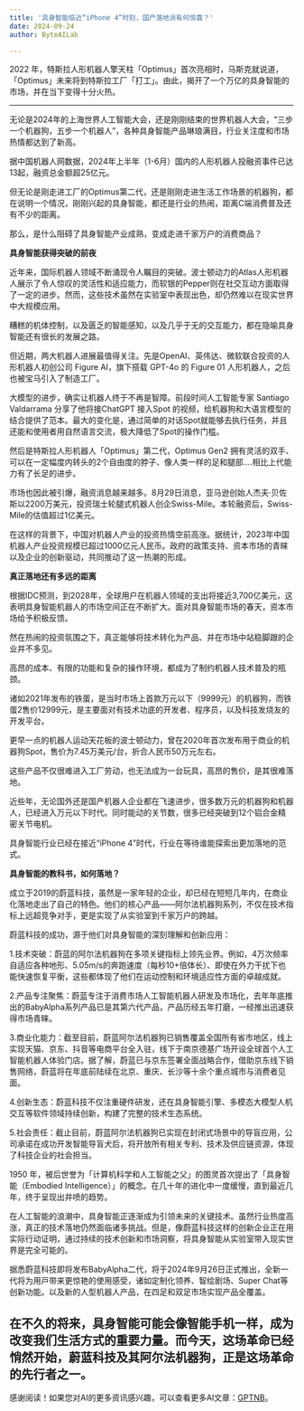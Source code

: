 ```yaml
---
title: '具身智能临近“iPhone 4”时刻，国产落地派有何惊喜？'
date: 2024-09-24
author: ByteAILab

---
```


2022 年，特斯拉人形机器人擎天柱「Optimus」首次亮相时，马斯克就说道，「Optimus」未来将到特斯拉工厂「打工」。由此，揭开了一个万亿的具身智能的市场，并在当下变得十分火热。

---


无论是2024年的上海世界人工智能大会，还是刚刚结束的世界机器人大会，“三步一个机器狗，五步一个机器人”，各种具身智能产品琳琅满目，行业关注度和市场热情都达到了新高。

据中国机器人网数据，2024年上半年（1-6月）国内的人形机器人投融资事件已达13起，融资总金额超25亿元。

但无论是刚走进工厂的Optimus第二代，还是刚刚走进生活工作场景的机器狗，都在说明一个情况，刚刚兴起的具身智能，都还是行业的热闹，距离C端消费普及还有不少的距离。

那么，是什么阻碍了具身智能产业成熟，变成走进千家万户的消费商品？

<strong>具身智能获得突破的前夜</strong>

近年来，国际机器人领域不断涌现令人瞩目的突破。波士顿动力的Atlas人形机器人展示了令人惊叹的灵活性和适应能力，而软银的Pepper则在社交互动方面取得了一定的进步。然而，这些技术虽然在实验室中表现出色，却仍然难以在现实世界中大规模应用。

糟糕的机体控制，以及匮乏的智能感知，以及几乎于无的交互能力，都在隐喻具身智能还有很长的发展之路。

但近期，两大机器人进展最值得关注。先是OpenAI、英伟达、微软联合投资的人形机器人初创公司 Figure AI，旗下搭载 GPT-4o 的 Figure 01 人形机器人，之后也被宝马引入了制造工厂。

大模型的进步，确实让机器人终于不再是智障。前段时间人工智能专家 Santiago Valdarrama 分享了他将接ChatGPT 接入Spot 的视频，给机器狗和大语言模型的结合提供了范本。最大的变化是，通过简单的对话Spot就能够去执行任务，并且还能和使用者用自然语言交流，极大降低了Spot的操作门槛。

然后是特斯拉人形机器人「Optimus」第二代，Optimus Gen2 拥有灵活的双手、可以在一定幅度内转头的2个自由度的脖子、像人类一样的足和腿部....相比上代能力有了长足的进步。

市场也因此被引爆，融资消息越来越多。8月29日消息，亚马逊创始人杰夫·贝佐斯以2200万美元，投资瑞士轮腿式机器人创企Swiss-Mile。本轮融资后，Swiss-Mile的估值超过1亿美元。

在这样的背景下，中国对机器人产业的投资热情空前高涨。据统计，2023年中国机器人产业投资规模已超过1000亿元人民币。政府的政策支持、资本市场的青睐以及企业的创新驱动，共同推动了这一热潮的形成。

<strong>真正落地还有多远的距离</strong>

根据IDC预测，到2028年，全球用户在机器人领域的支出将接近3,700亿美元，这表明具身智能机器人的市场空间正在不断扩大。面对具身智能市场的春天，资本市场给予积极反馈。

然在热闹的投资氛围之下，真正能够将技术转化为产品、并在市场中站稳脚跟的企业并不多见。

高昂的成本、有限的功能和复杂的操作环境，都成为了制约机器人技术普及的瓶颈。

诸如2021年发布的铁蛋，是当时市场上首款万元以下（9999元）的机器狗，而铁蛋2售价12999元，是主要面对有技术功底的开发者、程序员，以及科技发烧友的开发平台。

更早一点的机器人运动天花板的波士顿动力，曾在2020年首次发布用于商业的机器狗Spot，售价为7.45万美元/台，折合人民币50万元左右。

这些产品不仅很难进入工厂劳动，也无法成为一台玩具，高昂的售价，是其很难落地。

近些年，无论国外还是国产机器人企业都在飞速进步，很多数万元的机器狗和机器人，已经进入万元以下时代。同时能动的关节数，很多已经突破到12个铝合金精密关节电机。

具身智能行业已经在接近“iPhone 4”时代，行业在等待谁能探索出更加落地的范式。

<strong>具身智能的教科书，如何落地？</strong>

成立于2019的蔚蓝科技，虽然是一家年轻的企业，却已经在短短几年内，在商业化落地走出了自己的特色。他们的核心产品——阿尔法机器狗系列，不仅在技术指标上远超竞争对手，更是实现了从实验室到千家万户的跨越。 

蔚蓝科技的成功，源于他们对具身智能的深刻理解和创新应用：

1.技术突破：蔚蓝的阿尔法机器狗在多项关键指标上领先业界。例如，4万次频率自适应各种地形、5.05m/s的奔跑速度（每秒10+倍体长）、即使在外力干扰下也能快速恢复平衡，这些都体现了他们在运动控制和环境适应性方面的卓越成就。

2.产品专注聚焦：蔚蓝专注于消费市场人工智能机器人研发及市场化，去年年底推出的BabyAlpha系列产品已是其第六代产品，产品历经五年打磨，一经推出迅速获得市场青睐。

3.商业化能力：截至目前，蔚蓝阿尔法机器狗已销售覆盖全国所有省市地区，线上实现天猫、京东、抖音等电商平台全入驻，线下于南京德基广场开设全球首个人工智能机器人体验门店。据了解，蔚蓝已与京东签署全面战略合作，借助京东线下销售网络，蔚蓝将在年底前陆续在北京、重庆、长沙等十余个重点城市与消费者见面。

4.创新生态：蔚蓝科技不仅注重硬件研发，还在具身智能引擎、多模态大模型人机交互等软件领域持续创新，构建了完整的技术生态系统。

5.社会责任：截止目前，蔚蓝阿尔法机器狗已实现在封闭式场景中的导盲应用，公司承诺在成功开发智能导盲犬后，将开放所有相关专利、技术及供应链资源，体现了科技企业的社会担当。

1950 年，被后世誉为「计算机科学和人工智能之父」的图灵首次提出了「具身智能（Embodied Intelligence）」的概念。在几十年的进化中一度缓慢，直到最近几年，终于呈现出井喷的趋势。

在人工智能的浪潮中，具身智能正逐渐成为引领未来的关键技术。虽然行业热度高涨，真正的技术落地仍然面临诸多挑战。但是，像蔚蓝科技这样的创新企业正在用实际行动证明，通过持续的技术创新和市场洞察，将具身智能从实验室带入现实世界是完全可能的。

据悉蔚蓝科技即将发布BabyAlpha⼆代，将于2024年9⽉26日正式推出，全新⼀代将为⽤⼾带来更惊艳的使⽤感受，诸如定制化领养、智绘剧场、Super Chat等创新功能。以及新的人型机器人产品，在四足和双足市场实现产品全覆盖。

在不久的将来，具身智能可能会像智能手机一样，成为改变我们生活方式的重要力量。而今天，这场革命已经悄然开始，蔚蓝科技及其阿尔法机器狗，正是这场革命的先行者之一。
---
感谢阅读！如果您对AI的更多资讯感兴趣，可以查看更多AI文章：[GPTNB](https://gptnb.com)。